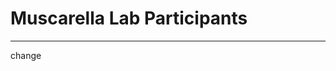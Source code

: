 # Muscarella Lab Participants
---
change
<Template>

## Name 

*Position Title*

+ email:
+ about me:

<replace your number with your info given the template>

1. 

2. 
## Mario Muscarella 
Assistant Professor

email: memuscarella@alaska.edu
website: MuscarellaLab@github.io



## Michelle Ramirez

*Undergraduate Student*

+ email: mrramirez2@alaska.edu
+ about me: 
